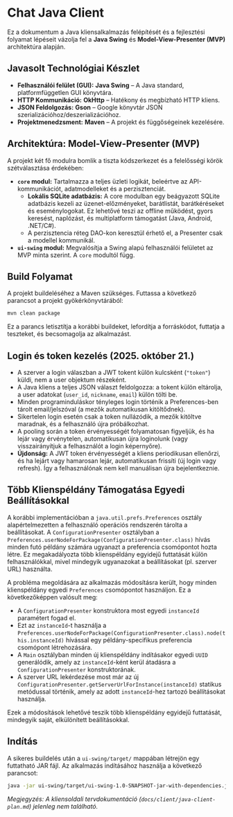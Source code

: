 # Chat Java Client

Ez a dokumentum a Java kliensalkalmazás felépítését és a fejlesztési folyamat lépéseit vázolja fel a **Java Swing** és **Model-View-Presenter (MVP)** architektúra alapján.

## Javasolt Technológiai Készlet

*   **Felhasználói felület (GUI):** **Java Swing** – A Java standard, platformfüggetlen GUI könyvtára.
*   **HTTP Kommunikáció:** **OkHttp** – Hatékony és megbízható HTTP kliens.
*   **JSON Feldolgozás:** **Gson** – Google könyvtár JSON szerializációhoz/deszerializációhoz.
*   **Projektmenedzsment:** **Maven** – A projekt és függőségeinek kezelésére.

## Architektúra: Model-View-Presenter (MVP)

A projekt két fő modulra bomlik a tiszta kódszerkezet és a felelősségi körök szétválasztása érdekében:

*   **`core` modul:** Tartalmazza a teljes üzleti logikát, beleértve az API-kommunikációt, adatmodelleket és a perzisztenciát.
    - **Lokális SQLite adatbázis:** A core modulban egy beágyazott SQLite adatbázis kezeli az üzenet-előzményeket, barátlistát, barátkéréseket és eseménylogokat. Ez lehetővé teszi az offline működést, gyors keresést, naplózást, és multiplatform támogatást (Java, Android, .NET/C#).
    - A perzisztencia réteg DAO-kon keresztül érhető el, a Presenter csak a modellel kommunikál.
*   **`ui-swing` modul:** Megvalósítja a Swing alapú felhasználói felületet az MVP minta szerint. A `core` modultól függ.

## Build Folyamat

A projekt buildeléséhez a Maven szükséges. Futtassa a következő parancsot a projekt gyökérkönyvtárából:

```bash
mvn clean package
```

Ez a parancs letisztítja a korábbi buildeket, lefordítja a forráskódot, futtatja a teszteket, és becsomagolja az alkalmazást.

## Login és token kezelés (2025. október 21.)

- A szerver a login válaszban a JWT tokent külön kulcsként (`"token"`) küldi, nem a user objektum részeként.
- A Java kliens a teljes JSON választ feldolgozza: a tokent külön eltárolja, a user adatokat (`user_id`, `nickname`, `email`) külön tölti be.
- Minden programinduláskor tényleges login történik a Preferences-ben tárolt email/jelszóval (a mezők automatikusan kitöltődnek).
- Sikertelen login esetén csak a token nullázódik, a mezők kitöltve maradnak, és a felhasználó újra próbálkozhat.
- A pooling során a token érvényességét folyamatosan figyeljük, és ha lejár vagy érvénytelen, automatikusan újra loginolunk (vagy visszairányítjuk a felhasználót a login képernyőre).
- **Újdonság:** A JWT token érvényességét a kliens periodikusan ellenőrzi, és ha lejárt vagy hamarosan lejár, automatikusan frissíti (új login vagy refresh). Így a felhasználónak nem kell manuálisan újra bejelentkeznie.

## Több Klienspéldány Támogatása Egyedi Beállításokkal

A korábbi implementációban a `java.util.prefs.Preferences` osztály alapértelmezetten a felhasználó operációs rendszerén tárolta a beállításokat. A `ConfigurationPresenter` osztályban a `Preferences.userNodeForPackage(ConfigurationPresenter.class)` hívás minden futó példány számára ugyanazt a preferencia csomópontot hozta létre. Ez megakadályozta több klienspéldány egyidejű futtatását külön felhasználókkal, mivel mindegyik ugyanazokat a beállításokat (pl. szerver URL) használta.

A probléma megoldására az alkalmazás módosításra került, hogy minden klienspéldány egyedi `Preferences` csomópontot használjon. Ez a következőképpen valósult meg:
- A `ConfigurationPresenter` konstruktora most egyedi `instanceId` paramétert fogad el.
- Ezt az `instanceId`-t használja a `Preferences.userNodeForPackage(ConfigurationPresenter.class).node(this.instanceId)` hívással egy példány-specifikus preferencia csomópont létrehozására.
- A `Main` osztályban minden új klienspéldány indításakor egyedi `UUID` generálódik, amely az `instanceId`-ként kerül átadásra a `ConfigurationPresenter` konstruktorának.
- A szerver URL lekérdezése most már az új `ConfigurationPresenter.getServerUrlForInstance(instanceId)` statikus metódussal történik, amely az adott `instanceId`-hez tartozó beállításokat használja.

Ezek a módosítások lehetővé teszik több klienspéldány egyidejű futtatását, mindegyik saját, elkülönített beállításokkal.

## Indítás

A sikeres buildelés után a `ui-swing/target/` mappában létrejön egy futtatható JAR fájl. Az alkalmazás indításához használja a következő parancsot:

```bash
java -jar ui-swing/target/ui-swing-1.0-SNAPSHOT-jar-with-dependencies.jar
```

*Megjegyzés: A kliensoldali tervdokumentáció (`docs/client/java-client-plan.md`) jelenleg nem található.*
